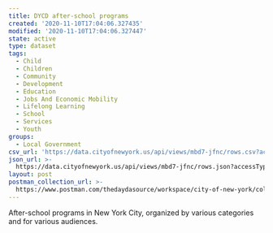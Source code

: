```yaml
---
title: DYCD after-school programs
created: '2020-11-10T17:04:06.327435'
modified: '2020-11-10T17:04:06.327447'
state: active
type: dataset
tags:
  - Child
  - Children
  - Community
  - Development
  - Education
  - Jobs And Economic Mobility
  - Lifelong Learning
  - School
  - Services
  - Youth
groups:
  - Local Government
csv_url: 'https://data.cityofnewyork.us/api/views/mbd7-jfnc/rows.csv?accessType=DOWNLOAD'
json_url: >-
  https://data.cityofnewyork.us/api/views/mbd7-jfnc/rows.json?accessType=DOWNLOAD
layout: post
postman_collection_url: >-
  https://www.postman.com/thedaydasource/workspace/city-of-new-york/collection/15909983-07c36278-f4d1-4766-98c9-24578e54421e
---
```

After-school programs in New York City, organized by various categories and for various audiences.
